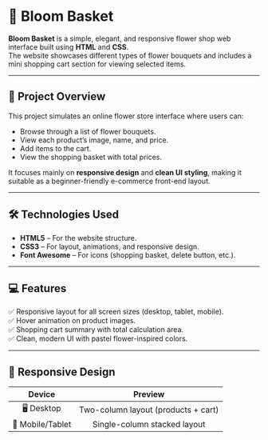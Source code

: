 # 🌷 Bloom Basket

**Bloom Basket** is a simple, elegant, and responsive flower shop web interface built using **HTML** and **CSS**.  
The website showcases different types of flower bouquets and includes a mini shopping cart section for viewing selected items.

---

## 💐 Project Overview

This project simulates an online flower store interface where users can:
- Browse through a list of flower bouquets.
- View each product’s image, name, and price.
- Add items to the cart.
- View the shopping basket with total prices.

It focuses mainly on **responsive design** and **clean UI styling**, making it suitable as a beginner-friendly e-commerce front-end layout.

---

## 🛠️ Technologies Used

- **HTML5** – For the website structure.  
- **CSS3** – For layout, animations, and responsive design.  
- **Font Awesome** – For icons (shopping basket, delete button, etc.).

---

## 💻 Features

✅ Responsive layout for all screen sizes (desktop, tablet, mobile).  
✅ Hover animation on product images.  
✅ Shopping cart summary with total calculation area.  
✅ Clean, modern UI with pastel flower-inspired colors.

---

## 📱 Responsive Design

| Device | Preview |
|:--:|:--:|
| 🖥️ Desktop | Two-column layout (products + cart) |
| 📱 Mobile/Tablet | Single-column stacked layout |





